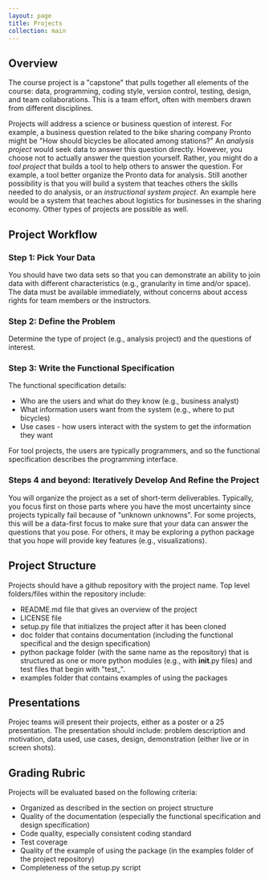 ```yaml
---
layout: page
title: Projects
collection: main
---
```


## Overview
The course project is a "capstone" that pulls together all elements of the course:
data, programming, coding style,
version control, testing, design, and team collaborations.
This is a team effort, often with members drawn from different disciplines.

Projects will address a science or business question of interest.
For example, a business question related to the
bike sharing company Pronto might be "How should bicycles be allocated
among stations?"
An *analysis project* would seek data to answer this question
directly.
However, you choose not to actually answer the question
yourself.
Rather, you might do a *tool project* that builds
a tool to help
others to answer the question.
For example,
a tool better organize the Pronto data for analysis.
Still another possibility is that you will build a system that teaches
others the skills needed to do analysis, or an
*instructional system project*.
An example here would be
a system that teaches about logistics for businesses in the
sharing economy.
Other types of projects are possible as well.

## Project Workflow

### Step 1: Pick Your Data
You should have two data sets so that you can demonstrate an ability
to join data with different characteristics (e.g., granularity in time and/or space).
The data must be available immediately, without concerns
about access rights for team members or the instructors.

### Step 2: Define the Problem
Determine the type of project  (e.g., analysis project) and the
questions of interest.

### Step 3: Write the Functional Specification
The functional specification details:

- Who are the users and what do they know (e.g., business analyst)
- What information users want from the system (e.g., where to put bicycles)
- Use cases - how users interact with the system to get the 
information they want

For tool projects, the users are typically programmers, and so the
functional specification describes the programming interface.

### Steps 4 and beyond: Iteratively Develop And Refine the Project
You will organize the project as a set of short-term deliverables.
Typically, you focus first on those parts where you have
the most uncertainty since projects typically fail because
of "unknown unknowns".
For some projects, this will be a data-first focus to make sure that
your data can answer the questions that you pose.
For others, it may be exploring a python package that you hope
will provide key features (e.g., visualizations).

## Project Structure
Projects should have a github repository with the project name.
Top level folders/files within the repository include: 
- README.md file that gives an overview of the project
- LICENSE file
- setup.py file that initializes the project after it has been cloned
- doc folder that contains documentation (including the functional specifical
and the design specification)
- python package folder (with the same name as the repository)
that is structured as one or more python modules 
(e.g., with __init__.py files) and test files that begin with "test_".
- examples folder that contains examples of using the packages

## Presentations
Projec teams 
will present their projects, either as a poster or a 25 presentation.
The presentation should include:
problem description and motivation,
data used,
use cases,
design,
demonstration (either live or in screen shots).

## Grading Rubric
Projects will be evaluated based on the following criteria:
- Organized as described in the section on project structure
- Quality of the documentation (especially the functional
specification and design specification)
- Code quality, especially consistent coding standard
- Test coverage
- Quality of the example of using the package (in the examples
folder of the project repository)
- Completeness of the setup.py script
